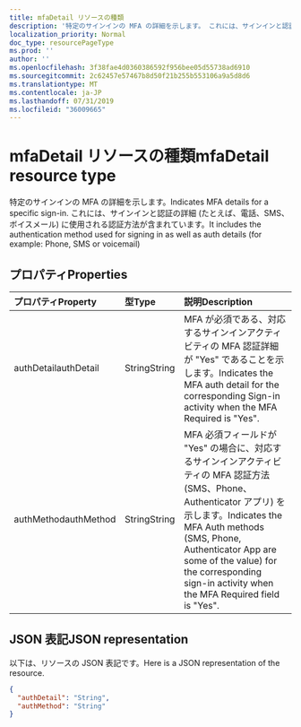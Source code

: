 ```yaml
---
title: mfaDetail リソースの種類
description: '特定のサインインの MFA の詳細を示します。 これには、サインインと認証の詳細 (たとえば、電話、SMS、ボイスメール) に使用される認証方法が含まれています。 '
localization_priority: Normal
doc_type: resourcePageType
ms.prod: ''
author: ''
ms.openlocfilehash: 3f38fae4d0360386592f956bee05d55738ad6910
ms.sourcegitcommit: 2c62457e57467b8d50f21b255b553106a9a5d8d6
ms.translationtype: MT
ms.contentlocale: ja-JP
ms.lasthandoff: 07/31/2019
ms.locfileid: "36009665"
---
```

# <a name="mfadetail-resource-type"></a><span data-ttu-id="1dd10-104">mfaDetail リソースの種類</span><span class="sxs-lookup"><span data-stu-id="1dd10-104">mfaDetail resource type</span></span>
<span data-ttu-id="1dd10-105">特定のサインインの MFA の詳細を示します。</span><span class="sxs-lookup"><span data-stu-id="1dd10-105">Indicates MFA details for a specific sign-in.</span></span> <span data-ttu-id="1dd10-106">これには、サインインと認証の詳細 (たとえば、電話、SMS、ボイスメール) に使用される認証方法が含まれています。</span><span class="sxs-lookup"><span data-stu-id="1dd10-106">It includes the authentication method used for signing in as well as auth details (for example: Phone, SMS or voicemail)</span></span> 



## <a name="properties"></a><span data-ttu-id="1dd10-107">プロパティ</span><span class="sxs-lookup"><span data-stu-id="1dd10-107">Properties</span></span>
| <span data-ttu-id="1dd10-108">プロパティ</span><span class="sxs-lookup"><span data-stu-id="1dd10-108">Property</span></span>     | <span data-ttu-id="1dd10-109">型</span><span class="sxs-lookup"><span data-stu-id="1dd10-109">Type</span></span>   |<span data-ttu-id="1dd10-110">説明</span><span class="sxs-lookup"><span data-stu-id="1dd10-110">Description</span></span>|
|:---------------|:--------|:----------|
|<span data-ttu-id="1dd10-111">authDetail</span><span class="sxs-lookup"><span data-stu-id="1dd10-111">authDetail</span></span>|<span data-ttu-id="1dd10-112">String</span><span class="sxs-lookup"><span data-stu-id="1dd10-112">String</span></span>|<span data-ttu-id="1dd10-113">MFA が必須である、対応するサインインアクティビティの MFA 認証詳細が "Yes" であることを示します。</span><span class="sxs-lookup"><span data-stu-id="1dd10-113">Indicates the MFA auth detail for the corresponding Sign-in activity when the MFA Required is "Yes".</span></span>|
|<span data-ttu-id="1dd10-114">authMethod</span><span class="sxs-lookup"><span data-stu-id="1dd10-114">authMethod</span></span>|<span data-ttu-id="1dd10-115">String</span><span class="sxs-lookup"><span data-stu-id="1dd10-115">String</span></span>|<span data-ttu-id="1dd10-116">MFA 必須フィールドが "Yes" の場合に、対応するサインインアクティビティの MFA 認証方法 (SMS、Phone、Authenticator アプリ) を示します。</span><span class="sxs-lookup"><span data-stu-id="1dd10-116">Indicates the MFA Auth methods (SMS, Phone, Authenticator App are some of the value) for the corresponding sign-in activity when the MFA Required field is "Yes".</span></span>|

## <a name="json-representation"></a><span data-ttu-id="1dd10-117">JSON 表記</span><span class="sxs-lookup"><span data-stu-id="1dd10-117">JSON representation</span></span>

<span data-ttu-id="1dd10-118">以下は、リソースの JSON 表記です。</span><span class="sxs-lookup"><span data-stu-id="1dd10-118">Here is a JSON representation of the resource.</span></span>

<!-- {
  "blockType": "resource",
  "optionalProperties": [

  ],
  "@odata.type": "microsoft.graph.mfaDetail"
}-->

```json
{
  "authDetail": "String",
  "authMethod": "String"
}

```

<!-- uuid: 8fcb5dbc-d5aa-4681-8e31-b001d5168d79
2015-10-25 14:57:30 UTC -->
<!-- {
  "type": "#page.annotation",
  "description": "mfaDetail resource",
  "keywords": "",
  "section": "documentation",
  "tocPath": ""
}-->
